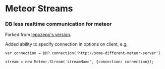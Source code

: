 # Meteor Streams

### DB less realtime communication for meteor

Forked from [lepozepo's version](https://github.com/Lepozepo/meteor-streams).

Added ability to specify connection in options on client, e.g,

    var connection = DDP.connection('http://some-different-meteor-server')

    stream = new Meteor.Stream('streamName', {connection: connection});

